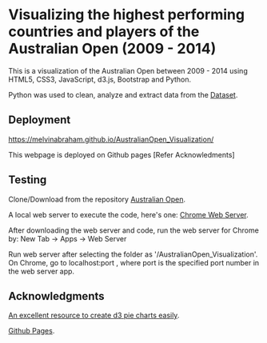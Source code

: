 # Visualizing the highest performing countries and players of the Australian Open (2009 - 2014)

This is a visualization of the Australian Open between 2009 - 2014 using HTML5, CSS3, JavaScript, d3.js, Bootstrap and Python.

Python was used to clean, analyze and extract data from the [Dataset](https://github.com/melvinabraham/AustralianOpen_Visualization/blob/master/data/dataset.csv).

## Deployment

https://melvinabraham.github.io/AustralianOpen_Visualization/

This webpage is deployed on Github pages [Refer Acknowledments]



## Testing

Clone/Download from the repository [Australian Open](https://github.com/melvinabraham/AustralianOpen_Visualization).

A local web server to execute the code, here's one: [Chrome Web Server](https://chrome.google.com/webstore/detail/web-server-for-chrome/ofhbbkphhbklhfoeikjpcbhemlocgigb?hl=en).

After downloading the web server and code, run the web server for Chrome by: New Tab -> Apps -> Web Server

Run web server after selecting the folder as '/AustralianOpen_Visualization'. 
On Chrome, go to localhost:port , where port is the specified port number in the web server app.

## Acknowledgments

[An excellent resource to create d3 pie charts easily](http://d3pie.org/).

[Github Pages](https://pages.github.com/).
